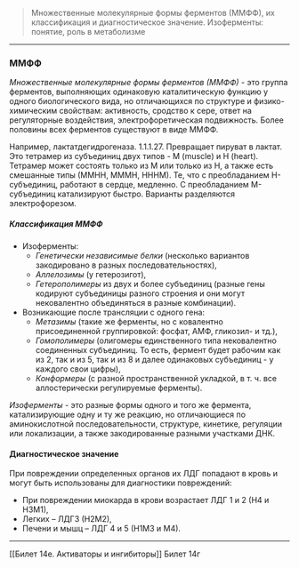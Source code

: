 
> Множественные молекулярные формы ферментов (ММФФ), их классификация и диагностическое значение. Изоферменты: понятие, роль в метаболизме

---

### ММФФ

_Множественные молекулярные формы ферментов (ММФФ)_ - это группа ферментов, выполняющих одинаковую каталитическую функцию у одного биологического вида, но отличающихся по структуре и физико-химическим свойствам: активность, сродство к сере, ответ на регуляторные воздействия, электрофоретическая подвижность. Более половины всех ферментов существуют в виде ММФФ.

Например, лактатдегидрогеназа. 1.1.1.27. Превращает пируват в лактат. Это тетрамер из субъединиц двух типов - М (muscle) и Н (heart). Тетрамер может состоять только из М или только из Н, а также есть смешанные типы (ММНН, МММН, НННМ). Те, что с преобладанием Н-субъединиц, работают в сердце, медленно. С преобладанием М-субъединиц катализируют быстро. Варианты разделяются электрофорезом.

##### Классификация ММФФ

- Изоферменты:
    - _Генетически независимые белки_ (несколько вариантов закодировано в разных последовательностях),
    - _Аллелозимы_ (у гетерозигот),
    - _Гетерополимеры_ из двух и более субъединиц (разные гены кодируют субъединицы разного строения и они могут нековалентно объединяться в разные комбинации).
- Возникающие после трансляции с одного гена:
    - _Метазимы_ (такие же ферменты, но с ковалентно присоединенной группировкой: фосфат, АМФ, гликозил- и тд.),
    - _Гомополимеры_ (олигомеры единственного типа нековалентно соединенных субъединиц. То есть, фермент будет рабочим как из 2, так и из 5, так и из 8 и далее одинаковых субъединиц - у каждого свои цифры),
    - _Конформеры_ (с разной пространственной укладкой, в т. ч. все аллостерически регулируемые ферменты).

*Изоферменты* - это разные формы одного и того же фермента, катализирующие одну и ту же реакцию, но отличающиеся по аминокислотной последовательности, структуре, кинетике, регуляции или локализации, а также закодированные разными участками ДНК.  

#### Диагностическое значение

При повреждении определенных органов их ЛДГ попадают в кровь
и могут быть использованы для диагностики повреждений: 
- При повреждении миокарда в крови возрастает ЛДГ 1 и 2 (Н4 и Н3М1), 
- Легких – ЛДГ3 (Н2М2), 
- Печени и мышц – ЛДГ 4 и 5 (Н1М3 и М4).

---
[[Билет 14е. Активаторы и ингибиторы]]
Билет 14г